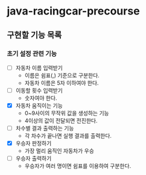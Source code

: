 # java-racingcar-precourse

## 구현할 기능 목록

### 초기 설정 관련 기능

- [ ] 자동차 이름 입력받기
    - 이름은 쉼표(,) 기준으로 구분한다.
    - 자동차 이름은 5자 이하여야 한다.
- [ ] 이동할 횟수 입력받기
    - 숫자여야 한다.
- [x] 자동차 움직이는 기능
    - 0~9사이의 무작위 값을 생성하는 기능
    - 4이상의 값이 전달되면 전진한다.
- [ ] 차수별 결과 출력하는 기능
    - 각 차수가 끝나면 실행 결과를 출력한다.
- [x] 우승자 판정하기
    - 가장 멀리 움직인 자동차가 우승
- [ ] 우승자 출력하기
    - 우승자가 여러 명이면 쉼표를 이용하여 구분한다.
